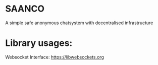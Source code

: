 # SAANCO
A simple safe anonymous chatsystem with decentralised infrastructure

# Library usages:
Websocket Interface: https://libwebsockets.org
